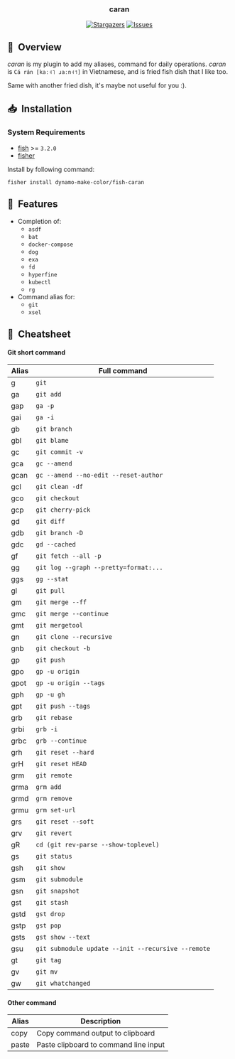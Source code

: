 <div align="center">

### caran

</div>

<p align="center">
	<a href="https://github.com/dynamo-make-color/fish-caran/stargazers">
		<img alt="Stargazers" src="https://img.shields.io/github/stars/dynamo-make-color/fish-caran?style=for-the-badge&logo=starship&color=C9CBFF&logoColor=D9E0EE&labelColor=302D41"></a>
	<a href="https://github.com/dynamo-make-color/fish-caran/issues">
		<img alt="Issues" src="https://img.shields.io/github/issues/dynamo-make-color/fish-caran?style=for-the-badge&logo=gitbook&color=B5E8E0&logoColor=D9E0EE&labelColor=302D41"></a>
</p>

## :book:&nbsp; Overview

_caran_ is my plugin to add my aliases, command for daily operations. _caran_ is `Cá rán [kaː˧˥ ɹaːn˧˦]` in Vietnamese, and is fried fish dish that I like too.

Same with another fried dish, it's maybe not useful for you :).

## :inbox_tray:&nbsp; Installation

### System Requirements

- [fish](https://github.com/fish-shell/fish-shell) >= `3.2.0`
- [fisher](https://github.com/jorgebucaran/fisher)

Install by following command:
```fish
fisher install dynamo-make-color/fish-caran
```

## :pencil:&nbsp; Features
- Completion of:
    - `asdf`
    - `bat`
    - `docker-compose`
    - `dog`
    - `exa`
    - `fd`
    - `hyperfine`
    - `kubectl`
    - `rg`
- Command alias for:
    - `git`
    - `xsel`

## :scroll:&nbsp; Cheatsheet

#### Git short command
| Alias | Full command                                       |
|-------|----------------------------------------------------|
| g     | `git`                                              |
| ga    | `git add`                                          |
| gap   | `ga -p`                                            |
| gai   | `ga -i`                                            |
| gb    | `git branch`                                       |
| gbl   | `git blame`                                        |
| gc    | `git commit -v`                                    |
| gca   | `gc --amend`                                       |
| gcan  | `gc --amend --no-edit --reset-author`              |
| gcl   | `git clean -df`                                    |
| gco   | `git checkout`                                     |
| gcp   | `git cherry-pick`                                  |
| gd    | `git diff`                                         |
| gdb   | `git branch -D`                                    |
| gdc   | `gd --cached`                                      |
| gf    | `git fetch --all -p`                               |
| gg    | `git log --graph --pretty=format:...`              |
| ggs   | `gg --stat`                                        |
| gl    | `git pull`                                         |
| gm    | `git merge --ff`                                   |
| gmc   | `git merge --continue`                             |
| gmt   | `git mergetool`                                    |
| gn    | `git clone --recursive`                            |
| gnb   | `git checkout -b`                                  |
| gp    | `git push`                                         |
| gpo   | `gp -u origin`                                     |
| gpot  | `gp -u origin --tags`                              |
| gph   | `gp -u gh`                                         |
| gpt   | `git push --tags`                                  |
| grb   | `git rebase`                                       |
| grbi  | `grb -i`                                           |
| grbc  | `grb --continue`                                   |
| grh   | `git reset --hard`                                 |
| grH   | `git reset HEAD`                                   |
| grm   | `git remote`                                       |
| grma  | `grm add`                                          |
| grmd  | `grm remove`                                       |
| grmu  | `grm set-url`                                      |
| grs   | `git reset --soft`                                 |
| grv   | `git revert`                                       |
| gR    | `cd (git rev-parse --show-toplevel)`               |
| gs    | `git status`                                       |
| gsh   | `git show`                                         |
| gsm   | `git submodule`                                    |
| gsn   | `git snapshot`                                     |
| gst   | `git stash`                                        |
| gstd  | `gst drop`                                         |
| gstp  | `gst pop`                                          |
| gsts  | `gst show --text`                                  |
| gsu   | `git submodule update --init --recursive --remote` |
| gt    | `git tag`                                          |
| gv    | `git mv`                                           |
| gw    | `git whatchanged`                                  |

#### Other command
| Alias | Description                           |
|-------|---------------------------------------|
| copy  | Copy command output to clipboard      |
| paste | Paste clipboard to command line input |

